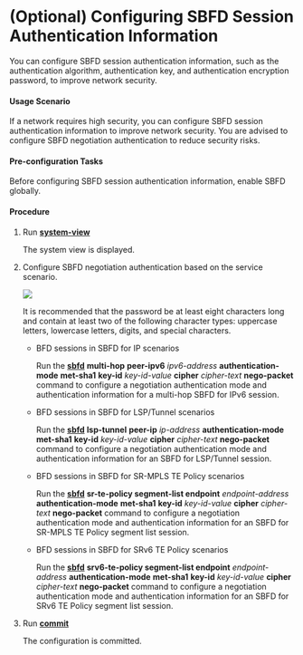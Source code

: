 (Optional) Configuring SBFD Session Authentication Information
==============================================================

You can configure SBFD session authentication information, such as the authentication algorithm, authentication key, and authentication encryption password, to improve network security.

#### Usage Scenario

If a network requires high security, you can configure SBFD session authentication information to improve network security. You are advised to configure SBFD negotiation authentication to reduce security risks.


#### Pre-configuration Tasks

Before configuring SBFD session authentication information, enable SBFD globally.


#### Procedure

1. Run [**system-view**](cmdqueryname=system-view)
   
   
   
   The system view is displayed.
2. Configure SBFD negotiation authentication based on the service scenario.
   
   ![](../../../../public_sys-resources/note_3.0-en-us.png) 
   
   It is recommended that the password be at least eight characters long and contain at least two of the following character types: uppercase letters, lowercase letters, digits, and special characters.
   
   
   
   * BFD sessions in SBFD for IP scenarios
     
     Run the [**sbfd**](cmdqueryname=sbfd) **multi-hop** **peer-ipv6** *ipv6-address* **authentication-mode** **met-sha1** **key-id** *key-id-value* **cipher** *cipher-text* **nego-packet** command to configure a negotiation authentication mode and authentication information for a multi-hop SBFD for IPv6 session.
   * BFD sessions in SBFD for LSP/Tunnel scenarios
     
     Run the [**sbfd**](cmdqueryname=sbfd) **lsp-tunnel** **peer-ip** *ip-address* **authentication-mode** **met-sha1** **key-id** *key-id-value* **cipher** *cipher-text* **nego-packet** command to configure a negotiation authentication mode and authentication information for an SBFD for LSP/Tunnel session.
   * BFD sessions in SBFD for SR-MPLS TE Policy scenarios
     
     Run the [**sbfd**](cmdqueryname=sbfd) **sr-te-policy segment-list endpoint** *endpoint-address* **authentication-mode** **met-sha1** **key-id** *key-id-value* **cipher** *cipher-text* **nego-packet** command to configure a negotiation authentication mode and authentication information for an SBFD for SR-MPLS TE Policy segment list session.
   * BFD sessions in SBFD for SRv6 TE Policy scenarios
     
     Run the [**sbfd**](cmdqueryname=sbfd) **srv6-te-policy segment-list endpoint** *endpoint-address* **authentication-mode** **met-sha1** **key-id** *key-id-value* **cipher** *cipher-text* **nego-packet** command to configure a negotiation authentication mode and authentication information for an SBFD for SRv6 TE Policy segment list session.
3. Run [**commit**](cmdqueryname=commit)
   
   
   
   The configuration is committed.